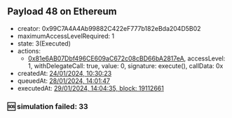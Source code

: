 ## Payload 48 on Ethereum

- creator: 0x99C7A4A4Ab99882C422eF777b182eBda204D5B02
- maximumAccessLevelRequired: 1
- state: 3(Executed)
- actions:
  - [0x81e6AB07Dbf496CE609aC672c08cBD66bA2817eA](https://etherscan.io/tx/0x81e6AB07Dbf496CE609aC672c08cBD66bA2817eA), accessLevel: 1, withDelegateCall: true, value: 0, signature: execute(), callData: 0x
- createdAt: [24/01/2024, 10:30:23](https://etherscan.io/tx/0x9588b9b5baaaa5cbca9862c4e3d50c992b38e4327d9b0efe14007b99ef5e5d84)
- queuedAt: [28/01/2024, 14:01:47](https://etherscan.io/tx/0x61b46e2bf243ea89a1aa0f1bb8452c4d2f0c56b93776320546c781d75afd7c9a)
- executedAt: [29/01/2024, 14:04:35, block: 19112661](https://etherscan.io/tx/0x51e776e9f4504d9102255eb8bf09e5ff42c5d10b13ddf09fa2e5c731deeef85c)

### :sos: simulation failed: 33
